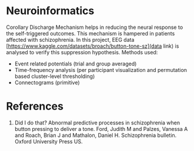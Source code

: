 # Neuroinformatics
Corollary Discharge Mechanism helps in reducing the neural response to the self-triggered outcomes. This mechanism is hampered in patients affected with schizophrenia.
In this project, EEG data [https://www.kaggle.com/datasets/broach/button-tone-sz](data link) is analysed to verify this suppression hypothesis.
Methods used:
 - Event related potentials (trial and group averaged)
 - Time-frequency analysis (per participant visualization and permutation based cluster-level thresholding)
 - Connectograms (primitive)

# References
1. Did I do that? Abnormal predictive processes in schizophrenia when button pressing to deliver a tone. Ford, Judith M and Palzes, Vanessa A and Roach, Brian J and Mathalon, Daniel H. Schizophrenia bulletin. Oxford University Press US.
